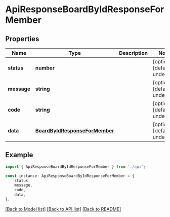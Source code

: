 # ApiResponseBoardByIdResponseForMember


## Properties

Name | Type | Description | Notes
------------ | ------------- | ------------- | -------------
**status** | **number** |  | [optional] [default to undefined]
**message** | **string** |  | [optional] [default to undefined]
**code** | **string** |  | [optional] [default to undefined]
**data** | [**BoardByIdResponseForMember**](BoardByIdResponseForMember.md) |  | [optional] [default to undefined]

## Example

```typescript
import { ApiResponseBoardByIdResponseForMember } from './api';

const instance: ApiResponseBoardByIdResponseForMember = {
    status,
    message,
    code,
    data,
};
```

[[Back to Model list]](../README.md#documentation-for-models) [[Back to API list]](../README.md#documentation-for-api-endpoints) [[Back to README]](../README.md)
